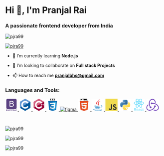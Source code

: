 <h1>Hi 👋, I'm Pranjal Rai</h1>
<h3>A passionate frontend developer from India</h3>

<p> <img src="https://komarev.com/ghpvc/?username=pjra99&label=Profile%20views&color=0e75b6&style=flat" alt="pjra99" /> </p>

<p> <a href="https://github.com/ryo-ma/github-profile-trophy"><img src="https://github-profile-trophy.vercel.app/?username=pjra99" alt="pjra99" /></a> </p>


- 🌱 I’m currently learning **Node.js**

- 👯 I’m looking to collaborate on **Full stack Projects**

- 📫 How to reach me **pranjalbhs@gmail.com**

<!-- - ⚡ Fun fact **I can play guitar a sing to give you some headache.** -->



<h3>Languages and Tools:</h3>
<p> <a href="https://getbootstrap.com" target="_blank"> <img src="https://raw.githubusercontent.com/devicons/devicon/master/icons/bootstrap/bootstrap-plain-wordmark.svg" alt="bootstrap" width="40" height="40"/> </a> <a href="https://www.cprogramming.com/" target="_blank"> <img src="https://raw.githubusercontent.com/devicons/devicon/master/icons/c/c-original.svg" alt="c" width="40" height="40"/> </a> <a href="https://www.w3schools.com/cpp/" target="_blank"> <img src="https://raw.githubusercontent.com/devicons/devicon/master/icons/cplusplus/cplusplus-original.svg" alt="cplusplus" width="40" height="40"/> </a> <a href="https://www.w3schools.com/css/" target="_blank"> <img src="https://raw.githubusercontent.com/devicons/devicon/master/icons/css3/css3-original-wordmark.svg" alt="css3" width="40" height="40"/> </a> <a href="https://www.figma.com/" target="_blank"> <img src="https://www.vectorlogo.zone/logos/figma/figma-icon.svg" alt="figma" width="40" height="40"/> </a> <a href="https://www.w3.org/html/" target="_blank"> <img src="https://raw.githubusercontent.com/devicons/devicon/master/icons/html5/html5-original-wordmark.svg" alt="html5" width="40" height="40"/> </a> <a href="https://www.java.com" target="_blank"> <img src="https://raw.githubusercontent.com/devicons/devicon/master/icons/java/java-original.svg" alt="java" width="40" height="40"/> </a> <a href="https://developer.mozilla.org/en-US/docs/Web/JavaScript" target="_blank"> <img src="https://raw.githubusercontent.com/devicons/devicon/master/icons/javascript/javascript-original.svg" alt="javascript" width="40" height="40"/> </a> <a href="https://www.python.org" target="_blank"> <img src="https://raw.githubusercontent.com/devicons/devicon/master/icons/python/python-original.svg" alt="python" width="40" height="40"/> </a> <a href="https://reactjs.org/" target="_blank"> <img src="https://raw.githubusercontent.com/devicons/devicon/master/icons/react/react-original-wordmark.svg" alt="react" width="40" height="40"/> </a> <a href="https://redux.js.org" target="_blank"> <img src="https://raw.githubusercontent.com/devicons/devicon/master/icons/redux/redux-original.svg" alt="redux" width="40" height="40"/> </a> </p>
<br />
<p><img src="https://github-readme-stats.vercel.app/api/top-langs?username=pjra99&show_icons=true&locale=en&layout=compact" alt="pjra99" /></p>

<p><img src="https://github-readme-stats.vercel.app/api?username=pjra99&show_icons=true&locale=en" alt="pjra99" /></p>

<p><img src="https://github-readme-streak-stats.herokuapp.com/?user=pjra99&" alt="pjra99" /></p>
